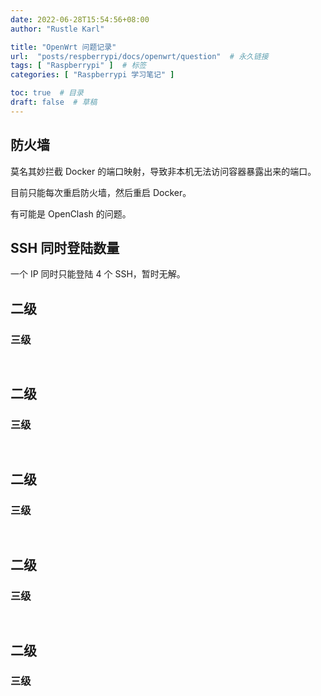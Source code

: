 ```yaml
---
date: 2022-06-28T15:54:56+08:00
author: "Rustle Karl"

title: "OpenWrt 问题记录"
url:  "posts/respberrypi/docs/openwrt/question"  # 永久链接
tags: [ "Raspberrypi" ]  # 标签
categories: [ "Raspberrypi 学习笔记" ]

toc: true  # 目录
draft: false  # 草稿
---
```


## 防火墙

莫名其妙拦截 Docker 的端口映射，导致非本机无法访问容器暴露出来的端口。

目前只能每次重启防火墙，然后重启 Docker。

有可能是 OpenClash 的问题。

## SSH 同时登陆数量

一个 IP 同时只能登陆 4 个 SSH，暂时无解。

## 二级

### 三级

```shell

```

```shell

```


## 二级

### 三级

```shell

```

```shell

```


## 二级

### 三级

```shell

```

```shell

```


## 二级

### 三级

```shell

```

```shell

```


## 二级

### 三级

```shell

```

```shell

```



